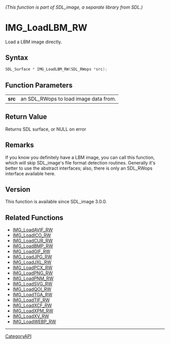 ###### (This function is part of SDL_image, a separate library from SDL.)
# IMG_LoadLBM_RW

Load a LBM image directly.

## Syntax

```c
SDL_Surface * IMG_LoadLBM_RW(SDL_RWops *src);

```

## Function Parameters

|             |                                       |
| ----------- | ------------------------------------- |
| **src**     | an SDL_RWops to load image data from. |

## Return Value

Returns SDL surface, or NULL on error

## Remarks

If you know you definitely have a LBM image, you can call this function,
which will skip SDL_image's file format detection routines. Generally it's
better to use the abstract interfaces; also, there is only an SDL_RWops
interface available here.

## Version

This function is available since SDL_image 3.0.0.

## Related Functions

* [IMG_LoadAVIF_RW](IMG_LoadAVIF_RW.md)
* [IMG_LoadICO_RW](IMG_LoadICO_RW.md)
* [IMG_LoadCUR_RW](IMG_LoadCUR_RW.md)
* [IMG_LoadBMP_RW](IMG_LoadBMP_RW.md)
* [IMG_LoadGIF_RW](IMG_LoadGIF_RW.md)
* [IMG_LoadJPG_RW](IMG_LoadJPG_RW.md)
* [IMG_LoadJXL_RW](IMG_LoadJXL_RW.md)
* [IMG_LoadPCX_RW](IMG_LoadPCX_RW.md)
* [IMG_LoadPNG_RW](IMG_LoadPNG_RW.md)
* [IMG_LoadPNM_RW](IMG_LoadPNM_RW.md)
* [IMG_LoadSVG_RW](IMG_LoadSVG_RW.md)
* [IMG_LoadQOI_RW](IMG_LoadQOI_RW.md)
* [IMG_LoadTGA_RW](IMG_LoadTGA_RW.md)
* [IMG_LoadTIF_RW](IMG_LoadTIF_RW.md)
* [IMG_LoadXCF_RW](IMG_LoadXCF_RW.md)
* [IMG_LoadXPM_RW](IMG_LoadXPM_RW.md)
* [IMG_LoadXV_RW](IMG_LoadXV_RW.md)
* [IMG_LoadWEBP_RW](IMG_LoadWEBP_RW.md)

----
[CategoryAPI](CategoryAPI.md)
